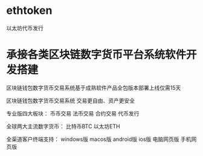 # ethtoken
以太坊代币发行


# 承接各类区块链数字货币平台系统软件开发搭建
区块链钱包数字货币交易系统基于成熟软件产品全包版本部署上线仅需15天


区块链钱包数字货币交易系统
交易更自由、资产更安全


专业版四大板块：
币币交易
法币交易
合约交易
代币发行


全球两大主流数字货币：
比特币BTC
以太坊ETH



全渠道客户终端支持：
windows版
macos版
android版
ios版
电脑网页版
手机网页版
